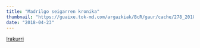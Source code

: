 ```yaml
---
title: "Madrilgo seigarren kronika"
thumbnail: "https://guaixe.tok-md.com/argazkiak/BcR/gaur/cache/278_20180417_Altsasukoak_aske_Kontzentrazioa_06_content.jpg"
date: "2018-04-23"
---
```

[Irakurri](https://guaixe.eus/altsasu/1524512430333-madrilgo-seigarren-kronika)
